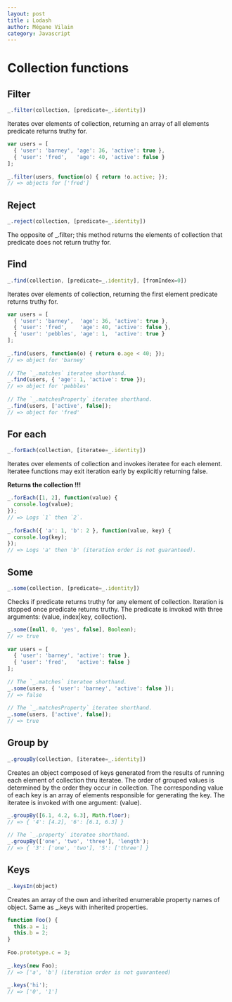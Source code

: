 ```yaml
---
layout: post
title : Lodash
author: Mégane Vilain
category: Javascript
---
```


# Collection functions

## Filter

```javascript
_.filter(collection, [predicate=_.identity])
```

Iterates over elements of collection, returning an array of all elements predicate returns truthy for.

```javascript
var users = [
  { 'user': 'barney', 'age': 36, 'active': true },
  { 'user': 'fred',   'age': 40, 'active': false }
];
 
_.filter(users, function(o) { return !o.active; });
// => objects for ['fred']
```

## Reject

```javascript
_.reject(collection, [predicate=_.identity])
```

The opposite of _.filter; this method returns the elements of collection that predicate does not return truthy for.


## Find

```javascript
_.find(collection, [predicate=_.identity], [fromIndex=0])
```

Iterates over elements of collection, returning the first element predicate returns truthy for.

```javascript
var users = [
  { 'user': 'barney',  'age': 36, 'active': true },
  { 'user': 'fred',    'age': 40, 'active': false },
  { 'user': 'pebbles', 'age': 1,  'active': true }
];
 
_.find(users, function(o) { return o.age < 40; });
// => object for 'barney'
 
// The `_.matches` iteratee shorthand.
_.find(users, { 'age': 1, 'active': true });
// => object for 'pebbles'
 
// The `_.matchesProperty` iteratee shorthand.
_.find(users, ['active', false]);
// => object for 'fred'
```

## For each

```javascript
_.forEach(collection, [iteratee=_.identity])
```

Iterates over elements of collection and invokes iteratee for each element. Iteratee functions may exit iteration early by explicitly returning false.

**Returns the collection !!!**

```javascript
_.forEach([1, 2], function(value) {
  console.log(value);
});
// => Logs `1` then `2`.
 
_.forEach({ 'a': 1, 'b': 2 }, function(value, key) {
  console.log(key);
});
// => Logs 'a' then 'b' (iteration order is not guaranteed).
```

## Some

```javascript
_.some(collection, [predicate=_.identity])
```

Checks if predicate returns truthy for any element of collection. Iteration is stopped once predicate returns truthy. The predicate is invoked with three arguments: (value, index|key, collection).

```javascript
_.some([null, 0, 'yes', false], Boolean);
// => true
 
var users = [
  { 'user': 'barney', 'active': true },
  { 'user': 'fred',   'active': false }
];
 
// The `_.matches` iteratee shorthand.
_.some(users, { 'user': 'barney', 'active': false });
// => false
 
// The `_.matchesProperty` iteratee shorthand.
_.some(users, ['active', false]);
// => true
```

## Group by

```javascript
_.groupBy(collection, [iteratee=_.identity])
```

Creates an object composed of keys generated from the results of running each element of collection thru iteratee. The order of grouped values is determined by the order they occur in collection. The corresponding value of each key is an array of elements responsible for generating the key. The iteratee is invoked with one argument: (value).

```javascript
_.groupBy([6.1, 4.2, 6.3], Math.floor);
// => { '4': [4.2], '6': [6.1, 6.3] }
 
// The `_.property` iteratee shorthand.
_.groupBy(['one', 'two', 'three'], 'length');
// => { '3': ['one', 'two'], '5': ['three'] }
```

## Keys

```javascript
_.keysIn(object)
```

Creates an array of the own and inherited enumerable property names of object.
Same as _.keys with inherited properties.


```javascript
function Foo() {
  this.a = 1;
  this.b = 2;
}
 
Foo.prototype.c = 3;
 
_.keys(new Foo);
// => ['a', 'b'] (iteration order is not guaranteed)
 
_.keys('hi');
// => ['0', '1']
```

